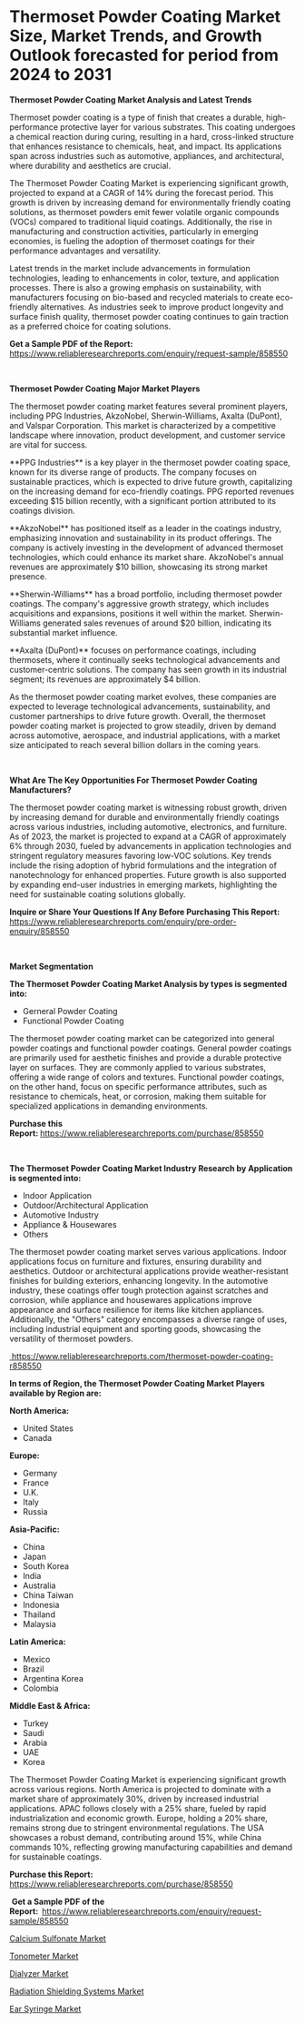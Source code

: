 <p><h1>Thermoset Powder Coating Market Size, Market Trends, and Growth Outlook forecasted for period from 2024 to 2031</h1></p><p><strong>Thermoset Powder Coating Market Analysis and Latest Trends</strong></p>
<p><p>Thermoset powder coating is a type of finish that creates a durable, high-performance protective layer for various substrates. This coating undergoes a chemical reaction during curing, resulting in a hard, cross-linked structure that enhances resistance to chemicals, heat, and impact. Its applications span across industries such as automotive, appliances, and architectural, where durability and aesthetics are crucial.</p><p>The Thermoset Powder Coating Market is experiencing significant growth, projected to expand at a CAGR of 14% during the forecast period. This growth is driven by increasing demand for environmentally friendly coating solutions, as thermoset powders emit fewer volatile organic compounds (VOCs) compared to traditional liquid coatings. Additionally, the rise in manufacturing and construction activities, particularly in emerging economies, is fueling the adoption of thermoset coatings for their performance advantages and versatility.</p><p>Latest trends in the market include advancements in formulation technologies, leading to enhancements in color, texture, and application processes. There is also a growing emphasis on sustainability, with manufacturers focusing on bio-based and recycled materials to create eco-friendly alternatives. As industries seek to improve product longevity and surface finish quality, thermoset powder coating continues to gain traction as a preferred choice for coating solutions.</p></p>
<p><strong>Get a Sample PDF of the Report:&nbsp;</strong> <a href="https://www.reliableresearchreports.com/enquiry/request-sample/858550?utm_campaign=37&utm_medium=2&utm_source=Github&utm_content=ia&utm_term=07112024&utm_id=thermoset-powder-coating">https://www.reliableresearchreports.com/enquiry/request-sample/858550</a></p>
<p>&nbsp;</p>
<p><strong>Thermoset Powder Coating Major Market Players</strong></p>
<p><p>The thermoset powder coating market features several prominent players, including PPG Industries, AkzoNobel, Sherwin-Williams, Axalta (DuPont), and Valspar Corporation. This market is characterized by a competitive landscape where innovation, product development, and customer service are vital for success.</p><p>**PPG Industries** is a key player in the thermoset powder coating space, known for its diverse range of products. The company focuses on sustainable practices, which is expected to drive future growth, capitalizing on the increasing demand for eco-friendly coatings. PPG reported revenues exceeding $15 billion recently, with a significant portion attributed to its coatings division.</p><p>**AkzoNobel** has positioned itself as a leader in the coatings industry, emphasizing innovation and sustainability in its product offerings. The company is actively investing in the development of advanced thermoset technologies, which could enhance its market share. AkzoNobel's annual revenues are approximately $10 billion, showcasing its strong market presence.</p><p>**Sherwin-Williams** has a broad portfolio, including thermoset powder coatings. The company's aggressive growth strategy, which includes acquisitions and expansions, positions it well within the market. Sherwin-Williams generated sales revenues of around $20 billion, indicating its substantial market influence.</p><p>**Axalta (DuPont)** focuses on performance coatings, including thermosets, where it continually seeks technological advancements and customer-centric solutions. The company has seen growth in its industrial segment; its revenues are approximately $4 billion.</p><p>As the thermoset powder coating market evolves, these companies are expected to leverage technological advancements, sustainability, and customer partnerships to drive future growth. Overall, the thermoset powder coating market is projected to grow steadily, driven by demand across automotive, aerospace, and industrial applications, with a market size anticipated to reach several billion dollars in the coming years.</p></p>
<p>&nbsp;</p>
<p><strong>What Are The Key Opportunities For Thermoset Powder Coating Manufacturers?</strong></p>
<p><p>The thermoset powder coating market is witnessing robust growth, driven by increasing demand for durable and environmentally friendly coatings across various industries, including automotive, electronics, and furniture. As of 2023, the market is projected to expand at a CAGR of approximately 6% through 2030, fueled by advancements in application technologies and stringent regulatory measures favoring low-VOC solutions. Key trends include the rising adoption of hybrid formulations and the integration of nanotechnology for enhanced properties. Future growth is also supported by expanding end-user industries in emerging markets, highlighting the need for sustainable coating solutions globally.</p></p>
<p><strong>Inquire or Share Your Questions If Any Before Purchasing This Report:</strong> <a href="https://www.reliableresearchreports.com/enquiry/pre-order-enquiry/858550?utm_campaign=37&utm_medium=2&utm_source=Github&utm_content=ia&utm_term=07112024&utm_id=thermoset-powder-coating">https://www.reliableresearchreports.com/enquiry/pre-order-enquiry/858550</a></p>
<p>&nbsp;</p>
<p><strong>Market Segmentation</strong></p>
<p><strong>The Thermoset Powder Coating Market Analysis by types is segmented into:</strong></p>
<p><ul><li>Gerneral Powder Coating</li><li>Functional Powder Coating</li></ul></p>
<p><p>The thermoset powder coating market can be categorized into general powder coatings and functional powder coatings. General powder coatings are primarily used for aesthetic finishes and provide a durable protective layer on surfaces. They are commonly applied to various substrates, offering a wide range of colors and textures. Functional powder coatings, on the other hand, focus on specific performance attributes, such as resistance to chemicals, heat, or corrosion, making them suitable for specialized applications in demanding environments.</p></p>
<p><strong>Purchase this Report:&nbsp;</strong><a href="https://www.reliableresearchreports.com/purchase/858550?utm_campaign=37&utm_medium=2&utm_source=Github&utm_content=ia&utm_term=07112024&utm_id=thermoset-powder-coating">https://www.reliableresearchreports.com/purchase/858550</a></p>
<p>&nbsp;</p>
<p><strong>The Thermoset Powder Coating Market Industry Research by Application is segmented into:</strong></p>
<p><ul><li>Indoor Application</li><li>Outdoor/Architectural Application</li><li>Automotive Industry</li><li>Appliance & Housewares</li><li>Others</li></ul></p>
<p><p>The thermoset powder coating market serves various applications. Indoor applications focus on furniture and fixtures, ensuring durability and aesthetics. Outdoor or architectural applications provide weather-resistant finishes for building exteriors, enhancing longevity. In the automotive industry, these coatings offer tough protection against scratches and corrosion, while appliance and housewares applications improve appearance and surface resilience for items like kitchen appliances. Additionally, the "Others" category encompasses a diverse range of uses, including industrial equipment and sporting goods, showcasing the versatility of thermoset powders.</p></p>
<p><a href="https://www.reliableresearchreports.com/thermoset-powder-coating-r858550?utm_campaign=37&utm_medium=2&utm_source=Github&utm_content=ia&utm_term=07112024&utm_id=thermoset-powder-coating">&nbsp;https://www.reliableresearchreports.com/thermoset-powder-coating-r858550</a></p>
<p><strong>In terms of Region, the Thermoset Powder Coating Market Players available by Region are:</strong></p>
<p>
    <p> <strong> North America: </strong>
        <ul>
            <li>United States</li>
            <li>Canada</li>
        </ul>
        </p> 
    <p> <strong> Europe: </strong>
        <ul>
            <li>Germany</li>
            <li>France</li>
            <li>U.K.</li>
            <li>Italy</li>
            <li>Russia</li>
        </ul>
        </p> 
    <p> <strong> Asia-Pacific: </strong>
        <ul>
            <li>China</li>
            <li>Japan</li>
            <li>South Korea</li>
            <li>India</li>
            <li>Australia</li>
            <li>China Taiwan</li>
            <li>Indonesia</li>
            <li>Thailand</li>
            <li>Malaysia</li>
        </ul>
        </p> 
    <p> <strong> Latin America: </strong>
        <ul>
            <li>Mexico</li>
            <li>Brazil</li>
            <li>Argentina Korea</li>
            <li>Colombia</li>
        </ul>
        </p> 
    <p> <strong> Middle East & Africa: </strong>
        <ul>
            <li>Turkey</li>
            <li>Saudi</li>
            <li>Arabia</li>
            <li>UAE</li>
            <li>Korea</li>
        </ul>
    </p>
    </p>
<p><p>The Thermoset Powder Coating Market is experiencing significant growth across various regions. North America is projected to dominate with a market share of approximately 30%, driven by increased industrial applications. APAC follows closely with a 25% share, fueled by rapid industrialization and economic growth. Europe, holding a 20% share, remains strong due to stringent environmental regulations. The USA showcases a robust demand, contributing around 15%, while China commands 10%, reflecting growing manufacturing capabilities and demand for sustainable coatings.</p></p>
<p><strong>Purchase this Report: </strong><a href="https://www.reliableresearchreports.com/purchase/858550?utm_campaign=37&utm_medium=2&utm_source=Github&utm_content=ia&utm_term=07112024&utm_id=thermoset-powder-coating">https://www.reliableresearchreports.com/purchase/858550</a></p>
<p>&nbsp;<strong>Get a Sample PDF of the Report:&nbsp;&nbsp;</strong><a href="https://www.reliableresearchreports.com/enquiry/request-sample/858550?utm_campaign=37&utm_medium=2&utm_source=Github&utm_content=ia&utm_term=07112024&utm_id=thermoset-powder-coating">https://www.reliableresearchreports.com/enquiry/request-sample/858550</a></p>
<p><strong></strong></p>
<p><p><a href="https://github.com/ChristianClark406/Market-Research-Report-List-1/blob/main/calcium-sulfonate-market.md?utm_campaign=37&utm_medium=2&utm_source=Github&utm_content=ia&utm_term=07112024&utm_id=thermoset-powder-coating">Calcium Sulfonate Market</a></p><p><a href="https://issuu.com/reportprime-2/docs/tonometer-market-size-2030.pptx_14fa276baafdf6?utm_campaign=37&utm_medium=2&utm_source=Github&utm_content=ia&utm_term=07112024&utm_id=thermoset-powder-coating">Tonometer Market</a></p><p><a href="https://issuu.com/reportprime-2/docs/dialyzer-market-size-2030.pptx_161fba7e07608d?utm_campaign=37&utm_medium=2&utm_source=Github&utm_content=ia&utm_term=07112024&utm_id=thermoset-powder-coating">Dialyzer Market</a></p><p><a href="https://github.com/LacThu1/Market-Research-Report-List-1/blob/main/radiation-shielding-systems-market.md?utm_campaign=37&utm_medium=2&utm_source=Github&utm_content=ia&utm_term=07112024&utm_id=thermoset-powder-coating">Radiation Shielding Systems Market</a></p><p><a href="https://issuu.com/reportprime-2/docs/ear-syringe-market-size-2030.pptx_40b52c47e18924?utm_campaign=37&utm_medium=2&utm_source=Github&utm_content=ia&utm_term=07112024&utm_id=thermoset-powder-coating">Ear Syringe Market</a></p></p>